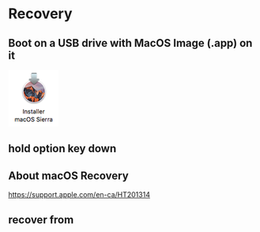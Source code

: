 # Recovery 

## Boot on a USB drive with MacOS Image (.app) on it

![alt tag](https://github.com/CollegeBoreal/AtelierMobile/blob/master/Install/Installer%20macOS%20Sierra.png)

## hold option key down

## About macOS Recovery

https://support.apple.com/en-ca/HT201314

## recover from 
